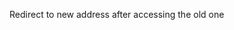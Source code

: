 Redirect to new address after accessing the old one

<script>
    window.location.href = "https://quantumict.github.io/mainpage-old";
</script>
```

